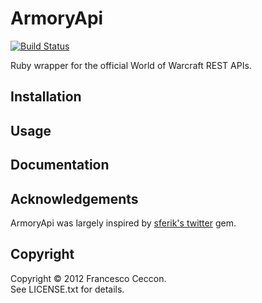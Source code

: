ArmoryApi
=========
[![Build Status](https://travis-ci.org/fracek/armory_api.png?branch=master)](https://travis-ci.org/fracek/armory_api)

Ruby wrapper for the official World of Warcraft REST APIs.

Installation
------------

Usage
-----

Documentation
-------------

Acknowledgements
----------------

ArmoryApi was largely inspired by [sferik's twitter](https://github.com/sferik/twitter)
gem.

Copyright
---------

Copyright © 2012 Francesco Ceccon.  
See LICENSE.txt for details.

